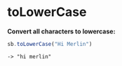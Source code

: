 # toLowerCase

**Convert all characters to lowercase:**

```javascript
sb.toLowerCase("Hi Merlin")
```

```text
-> "hi merlin"
```

